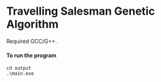 ﻿# Travelling Salesman Genetic Algorithm
Required GCC/G++.

#### To run the program
```
cd output
.\main.exe
```
